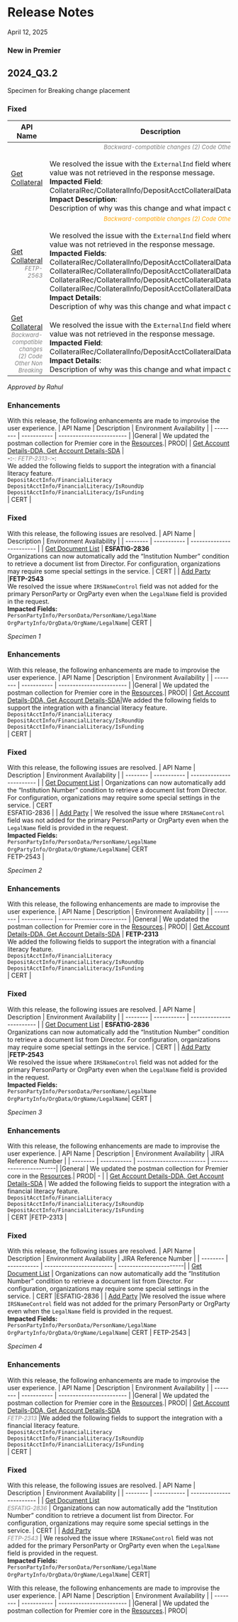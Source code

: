 # Release Notes

<!-- 
type: tab 
titles: Premier, Precision, Signature, Cleartouch, Finxact, DNA 
-->
 April 12, 2025
  ### New in Premier
## 2024_Q3.2
Specimen for Breaking change placement
### Fixed
| API Name | Description | Environment Availability |
| -------- | ----------- | ------------------------ |
| <a href="../api/?type=post&path=/collateralservice/collateral/collateral/secured" title="Click to open"> Get Collateral</a> |<span style="font-size: small; color: gray; font-style: italic; text-align: right; display: block;">Backward-compatible changes (2) Code Other Non Breaking</span><br> We resolved the issue with the ` ExternalInd ` field where the correct value was not retrieved in the response message. <Br> **Impacted Field**: <br> CollateralRec/CollateralInfo/DepositAcctCollateralData/ExternalInd <br> **Impact Description**: <br>Description of why was this change and what impact does it have.|PROD <br><span style="font-size: small; color: gray; font-style: italic; text-align: right; display: block;">FETP-2563 | <!-- <!-- FETP-2563 PROD as on 25 Oct 24. -->
|  <a href="../api/?type=post&path=/collateralservice/collateral/collateral/secured" title="Click to open"> Get Collateral</a><br> <span style="font-size: small; color: gray; font-style: italic; text-align: right; display: block;">FETP-2563</span> | <span style="font-size: small; color: orange; font-style: italic; text-align: right; display: block;">Backward-compatible changes (2) Code Other Non Breaking</span><br> We resolved the issue with the ` ExternalInd ` field where the correct value was not retrieved in the response message. <Br> **Impacted Fields**: <br> CollateralRec/CollateralInfo/DepositAcctCollateralData/ExternalInd <br> CollateralRec/CollateralInfo/DepositAcctCollateralData/ExternalInd <br> CollateralRec/CollateralInfo/DepositAcctCollateralData/ExternalInd <br> CollateralRec/CollateralInfo/DepositAcctCollateralData/ExternalInd <br> **Impact Details**: <br> Description of why was this change and what impact does it have. | PROD | <!-- <!-- FETP-2563 PROD as on 25 Oct 24. -->
|  <a href="../api/?type=post&path=/collateralservice/collateral/collateral/secured" title="Click to open"> Get Collateral</a> <br> <span style="font-size: small; color: gray; font-style: italic; text-align: right; display: block;">Backward-compatible changes<br> (2) Code Other Non Breaking</span> | <span style="font-size: small; color: gray; font-style: italic; text-align: right; display: block;">FETP-2563</span> We resolved the issue with the ` ExternalInd ` field where the correct value was not retrieved in the response message. <Br> **Impacted Field**: <br> CollateralRec/CollateralInfo/DepositAcctCollateralData/ExternalInd <br> **Impact Details**: <br> Description of why was this change and what impact does it have. | PROD | <!-- <!-- FETP-2563 PROD as on 25 Oct 24. -->


_Approved by Rahul_
### Enhancements
With this release, the following enhancements are made to improvise the user experience. 
| API Name | Description | Environment Availability |
| -------- | ----------- | ------------------------ |
|General | We updated the postman collection for Premier core in the <a href="../docs/?path=docs/resources/resources.md">Resources</a>.| PROD|
| <a href="../api/?type=post&path=/acctservice/acctmgmt/accounts/secured" title="Click to open"> Get Account Details-DDA, Get Account Details-SDA</a> | <br> -:<span style="font-size: small; color: gray; font-style: italic;">-: FETP-2313-:</span>-: <br> We added the following fields to support the integration with a financial literacy feature. <br>  `DepositAcctInfo/FinancialLiteracy` <br>`DepositAcctInfo/FinancialLiteracy/IsRoundUp` <br>`DepositAcctInfo/FinancialLiteracy/IsFunding` <br>| CERT |


### Fixed
With this release, the following issues are resolved. 
| API Name | Description | Environment Availability |
| -------- | ----------- | ------------------------ |
| <a href="../api/?type=post&path=/documentservice/document/document/secured/list" title="Click to open">Get Document List</a> | **ESFATIG-2836** <br> Organizations can now automatically add the “Institution Number” condition to retrieve a document list from Director. For configuration, organizations may require some special settings in the service. | CERT | <!-- ESFATIG-2836 -->
| <a href="../api/?type=post&path=/partyservice/parties/parties" title="Click to open">Add Party</a> |**FETP-2543** <br> We resolved the issue where `IRSNameControl` field was not added for the primary PersonParty or OrgParty even when the `LegalName` field is provided in the request. <br>**Impacted Fields:** <br> `PersonPartyInfo/PersonData/PersonName/LegalName` <br> `OrgPartyInfo/OrgData/OrgName/LegalName`| CERT | <!-- ESFACYC-11280/FETP-2543 -->
<!-- <!-- display of the landing content and breaking change at line 20  -->

_Specimen 1_
### Enhancements
With this release, the following enhancements are made to improvise the user experience. 
| API Name | Description | Environment Availability |
| -------- | ----------- | ------------------------ |
|General | We updated the postman collection for Premier core in the <a href="../docs/?path=docs/resources/resources.md">Resources</a>.| PROD|
| <a href="../api/?type=post&path=/acctservice/acctmgmt/accounts/secured" title="Click to open"> Get Account Details-DDA, Get Account Details-SDA</a>|We added the following fields to support the integration with a financial literacy feature. <br>  `DepositAcctInfo/FinancialLiteracy` <br>`DepositAcctInfo/FinancialLiteracy/IsRoundUp` <br>`DepositAcctInfo/FinancialLiteracy/IsFunding` <br>| CERT |


### Fixed
With this release, the following issues are resolved. 
| API Name | Description | Environment Availability |
| -------- | ----------- | ------------------------ |
| <a href="../api/?type=post&path=/documentservice/document/document/secured/list" title="Click to open">Get Document List</a> | Organizations can now automatically add the “Institution Number” condition to retrieve a document list from Director. For configuration, organizations may require some special settings in the service. | CERT <br> ESFATIG-2836 | <!-- ESFATIG-2836 -->
| <a href="../api/?type=post&path=/partyservice/parties/parties" title="Click to open">Add Party</a> | We resolved the issue where `IRSNameControl` field was not added for the primary PersonParty or OrgParty even when the `LegalName` field is provided in the request. <br>**Impacted Fields:** <br> `PersonPartyInfo/PersonData/PersonName/LegalName` <br> `OrgPartyInfo/OrgData/OrgName/LegalName`| CERT <br> FETP-2543 | <!-- ESFACYC-11280/FETP-2543 -->


_Specimen 2_
### Enhancements
With this release, the following enhancements are made to improvise the user experience. 
| API Name | Description | Environment Availability |
| -------- | ----------- | ------------------------ |
|General | We updated the postman collection for Premier core in the <a href="../docs/?path=docs/resources/resources.md">Resources</a>.| PROD|
| <a href="../api/?type=post&path=/acctservice/acctmgmt/accounts/secured" title="Click to open"> Get Account Details-DDA, Get Account Details-SDA</a> | **FETP-2313** <br>We added the following fields to support the integration with a financial literacy feature. <br>  `DepositAcctInfo/FinancialLiteracy` <br>`DepositAcctInfo/FinancialLiteracy/IsRoundUp` <br>`DepositAcctInfo/FinancialLiteracy/IsFunding` <br>| CERT |


### Fixed
With this release, the following issues are resolved. 
| API Name | Description | Environment Availability |
| -------- | ----------- | ------------------------ |
| <a href="../api/?type=post&path=/documentservice/document/document/secured/list" title="Click to open">Get Document List</a> | **ESFATIG-2836** <br> Organizations can now automatically add the “Institution Number” condition to retrieve a document list from Director. For configuration, organizations may require some special settings in the service. | CERT | <!-- ESFATIG-2836 -->
| <a href="../api/?type=post&path=/partyservice/parties/parties" title="Click to open">Add Party</a> |**FETP-2543** <br> We resolved the issue where `IRSNameControl` field was not added for the primary PersonParty or OrgParty even when the `LegalName` field is provided in the request. <br>**Impacted Fields:** <br> `PersonPartyInfo/PersonData/PersonName/LegalName` <br> `OrgPartyInfo/OrgData/OrgName/LegalName`| CERT | <!-- ESFACYC-11280/FETP-2543 -->
<!-- <!-- display of the landing content and breaking change at line 20  -->

_Specimen 3_
### Enhancements
With this release, the following enhancements are made to improvise the user experience. 
| API Name | Description | Environment Availability |  JIRA Reference Number |
| -------- | ----------- | ------------------------ | -----------------------|
|General | We updated the postman collection for Premier core in the <a href="../docs/?path=docs/resources/resources.md">Resources</a>.| PROD| - |
| <a href="../api/?type=post&path=/acctservice/acctmgmt/accounts/secured" title="Click to open"> Get Account Details-DDA, Get Account Details-SDA</a> | We added the following fields to support the integration with a financial literacy feature. <br>  `DepositAcctInfo/FinancialLiteracy` <br>`DepositAcctInfo/FinancialLiteracy/IsRoundUp` <br>`DepositAcctInfo/FinancialLiteracy/IsFunding` <br>| CERT |FETP-2313 |


### Fixed
With this release, the following issues are resolved. 
| API Name | Description | Environment Availability |  JIRA Reference Number |
| -------- | ----------- | ------------------------ | -----------------------|
| <a href="../api/?type=post&path=/documentservice/document/document/secured/list" title="Click to open">Get Document List</a> | Organizations can now automatically add the “Institution Number” condition to retrieve a document list from Director. For configuration, organizations may require some special settings in the service. | CERT |ESFATIG-2836 | <!-- ESFATIG-2836 -->
| <a href="../api/?type=post&path=/partyservice/parties/parties" title="Click to open">Add Party</a> |We resolved the issue where `IRSNameControl` field was not added for the primary PersonParty or OrgParty even when the `LegalName` field is provided in the request. <br>**Impacted Fields:** <br> `PersonPartyInfo/PersonData/PersonName/LegalName` <br> `OrgPartyInfo/OrgData/OrgName/LegalName`| CERT | FETP-2543 |<!-- ESFACYC-11280/FETP-2543 -->


_Specimen 4_
### Enhancements
With this release, the following enhancements are made to improvise the user experience. 
| API Name | Description | Environment Availability |
| -------- | ----------- | ------------------------ |
|General | We updated the postman collection for Premier core in the <a href="../docs/?path=docs/resources/resources.md">Resources</a>.| PROD|
| <a href="../api/?type=post&path=/acctservice/acctmgmt/accounts/secured" title="Click to open"> Get Account Details-DDA, Get Account Details-SDA</a> <br> <span style="font-size: small; color: gray; font-style: italic;">FETP-2313</span> |We added the following fields to support the integration with a financial literacy feature. <br>  `DepositAcctInfo/FinancialLiteracy` <br>`DepositAcctInfo/FinancialLiteracy/IsRoundUp` <br>`DepositAcctInfo/FinancialLiteracy/IsFunding` <br>| CERT |


### Fixed
With this release, the following issues are resolved. 
| API Name | Description | Environment Availability |
| -------- | ----------- | ------------------------ |
| <a href="../api/?type=post&path=/documentservice/document/document/secured/list" title="Click to open">Get Document List</a> <br> <span style="font-size: small; color: gray; font-style: italic;">ESFATIG-2836</span> | Organizations can now automatically add the “Institution Number” condition to retrieve a document list from Director. For configuration, organizations may require some special settings in the service. | CERT | <!-- ESFATIG-2836 -->
| <a href="../api/?type=post&path=/partyservice/parties/parties" title="Click to open">Add Party</a> <br> <span style="font-size: small; color: gray; font-style: italic;">FETP-2543</span> | We resolved the issue where `IRSNameControl` field was not added for the primary PersonParty or OrgParty even when the `LegalName` field is provided in the request. <br>**Impacted Fields:** <br> `PersonPartyInfo/PersonData/PersonName/LegalName` <br> `OrgPartyInfo/OrgData/OrgName/LegalName`| CERT| <!-- ESFACYC-11280/FETP-2543 -->












 
<!-- display of the landing content and breaking change at line 20 -->
<!--### New in Premier-->
<!--## 2024_Q3.2 -->

<!--### Enhancements-->
With this release, the following enhancements are made to improvise the user experience. 
| API Name | Description | Environment Availability |
| -------- | ----------- | ------------------------ |
|General | We updated the postman collection for Premier core in the <a href="../docs/?path=docs/resources/resources.md">Resources</a>.| PROD|
<!--| <a href="../api/?type=post&path=/acctservice/acctmgmt/accounts/secured" title="Click to open"> Get Account Details-DDA, Get Account Details-SDA</a> |We added the following fields to support the integration with a financial literacy feature. <br>  `DepositAcctInfo/FinancialLiteracy` <br>`DepositAcctInfo/FinancialLiteracy/IsRoundUp` <br>`DepositAcctInfo/FinancialLiteracy/IsFunding` <br>| CERT |-->
<!--| <a href="../api/?type=put&path=/acctservice/acctmgmt/accounts" title="Click to open"> Update Account-DDA, Update Account-SDA</a> |We added the following fields to support the integration with a financial literacy feature. <br>  `DepositAcctInfo/FinancialLiteracy` <br>`DepositAcctInfo/FinancialLiteracy/IsRoundUp` <br>`DepositAcctInfo/FinancialLiteracy/IsFunding` <br>| CERT |-->
<!--| <a href="../api/?type=post&path=/epreferenceservice/epreference/ePreferences" title="Click to open"> Add ePreference, </a> <a href="../api/?type=put&path=/epreferenceservice/epreference/ePreferences" title="Click to open"> Update ePreference,</a> <a href="../api/?type=put&path=/epreferenceservice/epreference/ePreferences/secured" title="Click to open">Delete ePreference</a> | We added a new field `OvrdAutoAckInd` to override the warnings that are returned in the response by the core while performing add, update and delete of an ePreference record under these APIs.| CERT |<!-- ESF-1769, ESFACYC-9557, ESFACYC-9558, ESFACYC-7461 & ESFACYC-1110 -->
<!--|<a href="../api/?type=post&path=/epreferenceservice/epreference/ePreferences/secured" title="Click to open"> Get ePreference, </a> <a href="../api/?type=put&path=/epreferenceservice/epreference/ePreferences" title="Click to open"> Update ePreference,</a> <a href="../api/?type=put&path=/epreferenceservice/epreference/ePreferences/secured" title="Click to open">Delete ePreference</a> | We resolved an issue for the `DocGroupName` field where the default value as zero (0) was not returned while retrieving the ePreference record for an account.<details><summary>**Field Name Change/Integration Update/API Modification** </summary> Previously, the API was returning *No record found* error when account was not enrolled for eStatements. After this fix, the API returns successful response with single record having default `DocGroupName` value in the response.</details> | CERT |<!-- ESF-1692/ESFACYC-8243 --> 


<!--### Fixed
With this release, the following issues are resolved. 
| API Name | Description | Environment Availability |
| -------- | ----------- | ------------------------ |
| <a href="../api/?type=post&path=/documentservice/document/document/secured/list" title="Click to open">Get Document List</a> | Organizations can now automatically add the “Institution Number” condition to retrieve a document list from Director. For configuration, organizations may require some special settings in the service. | CERT | <!-- ESFATIG-2836 
| <a href="../api/?type=post&path=/partyservice/parties/parties" title="Click to open">Add Party</a> | We resolved the issue where `IRSNameControl` field was not added for the primary PersonParty or OrgParty even when the `LegalName` field is provided in the request. <br>**Impacted Field:** <br> `PersonPartyInfo/PersonData/PersonName/LegalName` <br> `OrgPartyInfo/OrgData/OrgName/LegalName`| CERT | <!-- ESFACYC-11280 
-->

<!-- | API Name/Core | Description |
| --- | ----------- |
| [Add Party](https://google.com "View Link") | Added [Postman collection](https://github.com/Fiserv/banking-hub/files/14896028/Banking.Hub.-.Precision-.Trial.Plan.Postman.Collection.postman_collection.zip) for better linking of API elements together for easy editing, sharing, testing, and reuse. |
| [Update Party](https://google.com "View Link") | The following API endpoints are newly added.<br> [Add Address](Google.com) <br> [Get Address](Google.com) <br> [UpdateAddress](Google.com) <br>  [Delete Address](Google.com) <br> [Get Beneficiary](Google.com) <br> [Add Party Account Relationship](Google.com)| 

 
### Enhancements
With this release, the following enhancements are made to improvise the user experience. 
| API Name | Details of the Enhancement |
| --- | ----------- |
| [Add Document](https://google.com "View Link")| Added the new enum values **DOC** and **XLSX** in the *DocumentInfo/PageData/PageFormat* field as new page formats. This will support more page formats while adding as a document. <br><br>**Impacted Field**: <br> `PageData/PageFormats` | 
| [Update Stop Item](https://google.com "View Link")|  For better API performance, you can extend enumeration values for the field *StopItemReasonCode*. You can define these values using the *ClientDefined_StopChkReasonCode_Rule*. <br><br>**Impacted Field(s)**: <br> `StopChkKeys/AcctKeys/AcctType`  <br> `StopChkStatusRec/StopChkKeys/AcctKeys/AcctType` </li> <br> <br> Removed enumeration values for CMA- Cash Management Account to improve the API performance. <br><br>**Impacted Field(s)**: <br> `StopChkKeys/AcctKeys/AcctType` <br> `StopChkStatusRec/StopChkKeys/AcctKeys/AcctType`|


### Fixed
With this release, the following issues are resolved. 
| API Name | Issue and Resolution |
| --- | ----------- |
| [Add Escrow](https://google.com "View Link") | We resolved an issue where the Escrow Expiry Date was sent in an incorrect format.  <br><br>**Impacted Field**: <br> *EscrowInfo/EscrowExpDt*|
|[Add Account-LOAN-INET](https://google.com "View Link")| We resolved an issue where loan accounts were successfully created when the value of the *RateChangeRecurType* field was quarterly which was not specified in the enum values. We have added the **Quarterly** value as an enum value. <br> <br>**Impacted Field**:<br>`LoanAcctInfo/RateChangeData/RateChangeRecurType`|
| [Update Party](https://google.com "View Link")  | While modifying the **Gender** field from existing value or some other allowed value to **Unknown**, the request was not returning the *Gender* field's changed value in the response. To resolve this issue, we updated the gender value **Unknown** in the *XrefTable List_Gender_Rule.* </li> <br><br>**Impacted Field(s)**:<br>`PersonPartyInfo/Gender`|
|[Get Party Account Relationship-ByParty](https://google.com "View Link") |We resolved the issue in the **PartyAcctRelDesc** field (PartyAcctRelRec/PartyAcctRelInfo/PartyAcctRelData/PartyAcctRelDesc) where numeric value was getting assigned instead of the description from Premier Relationship Specifications. <br><br>**Impacted Field(s)**:<br>`PartyAcctRelRec/PartyAcctRelInfo/PartyAcctRelData/PartyAcctRelDesc` <br> <br>We resolved the issue in the EnumDesc fields where the value set for one tenant on Premier was getting assigned to the value set for another tenant on Premier. <br><br>**Impacted Field(s)**:<br>`PartyAcctRelRec/PartyAcctRelInfo/PartyAcctRelData/PartyAcctRelDesc`<br>`PartyAcctRelRec/PartyAcctRelInfo/PartyRef/PersonPartyListInfo/Contact/PostAddr/CountryCode/CountryCodeValueEnumDesc`<br>`PartyAcctRelRec/PartyAcctRelInfo/PartyRef/OrgPartyListInfo/Contact/PostAddr/CountryCode/CountryCodeValueEnumDesc`<br>`PartyAcctRelRec/PartyAcctRelInfo/PartyRef/PersonPartyListInfo/IssuedIdent/IssuedIdentTypeEnumDesc`<br>`PartyAcctRelRec/PartyAcctRelInfo/PartyRef/OrgPartyListInfo/IssuedIdent/IssuedIdentTypeEnumDesc`<br>`PartyAcctRelRec/PartyAcctRelInfo/PartyRef/PersonPartyListInfo/Contact/PostAddr/AddrUseEnumDesc`<br>`PartyAcctRelRec/PartyAcctRelInfo/PartyRef/OrgPartyListInfo/Contact/PostAddr/AddrUseEnumDesc`<br>`PartyAcctRelRec/PartyAcctRelInfo/AcctRef/AcctSummInfo/Desc`<br>`PartyAcctRelRec/PartyAcctRelInfo/AcctRef/AcctSummInfo/AcctDtlStatusEnumDesc`<br>`PartyAcctRelRec/PartyAcctRelInfo/AcctRef/AcctSummInfo/OriginatingBranchEnumDesc`<br>`PartyAcctRelRec/PartyAcctRelInfo/AcctRef/AcctSummInfo/RelationshipMgr/RelationshipMgrIdentEnumDesc`|


### Known Issues
| API Name | Description |
| --- | ----------- |
|[Get Account-CDA](https://google.com "View Link") | The following enum values for the *AcctBal/BalType* field are not yet updated:<br> Avail <br> AvailCash <br> AvailChk <br> Closing <br> |-->
